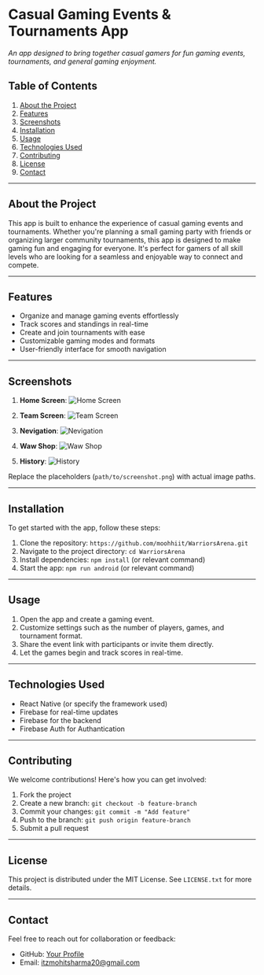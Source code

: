 # Casual Gaming Events & Tournaments App

_An app designed to bring together casual gamers for fun gaming events, tournaments, and general gaming enjoyment._

## Table of Contents
1. [About the Project](#about-the-project)
2. [Features](#features)
3. [Screenshots](#screenshots)
4. [Installation](#installation)
5. [Usage](#usage)
6. [Technologies Used](#technologies-used)
7. [Contributing](#contributing)
8. [License](#license)
9. [Contact](#contact)

---

## About the Project

This app is built to enhance the experience of casual gaming events and tournaments. Whether you're planning a small gaming party with friends or organizing larger community tournaments, this app is designed to make gaming fun and engaging for everyone. It's perfect for gamers of all skill levels who are looking for a seamless and enjoyable way to connect and compete.

---

## Features

- Organize and manage gaming events effortlessly
- Track scores and standings in real-time
- Create and join tournaments with ease
- Customizable gaming modes and formats
- User-friendly interface for smooth navigation

---

## Screenshots

1. **Home Screen**:
   ![Home Screen](Screenshots/NoticeScreen.jpg)

2. **Team Screen**:
   ![Team Screen](Screenshots/Team-Screen.jpg)
  
3. **Nevigation**:
   ![Nevigation](Screenshots/Nevigation.jpg)
  
4. **Waw Shop**:
   ![Waw Shop](Screenshots/Waw-Shop.jpg)
   
6. **History**:
   ![History](Screenshots/History.jpg)

Replace the placeholders (`path/to/screenshot.png`) with actual image paths.

---

## Installation

To get started with the app, follow these steps:
1. Clone the repository: `https://github.com/moohhiit/WarriorsArena.git`
2. Navigate to the project directory: `cd WarriorsArena`
3. Install dependencies: `npm install` (or relevant command)
4. Start the app: `npm run android` (or relevant command)

---

## Usage

1. Open the app and create a gaming event.
2. Customize settings such as the number of players, games, and tournament format.
3. Share the event link with participants or invite them directly.
4. Let the games begin and track scores in real-time.

---

## Technologies Used

- React Native (or specify the framework used)
- Firebase for real-time updates
- Firebase for the backend
- Firebase Auth for Authantication 

---

## Contributing

We welcome contributions! Here's how you can get involved:
1. Fork the project
2. Create a new branch: `git checkout -b feature-branch`
3. Commit your changes: `git commit -m "Add feature"`
4. Push to the branch: `git push origin feature-branch`
5. Submit a pull request

---

## License

This project is distributed under the MIT License. See `LICENSE.txt` for more details.

---

## Contact

Feel free to reach out for collaboration or feedback:
- GitHub: [Your Profile](https://github.com/your-username)
- Email: itzmohitsharma20@gmail.com
